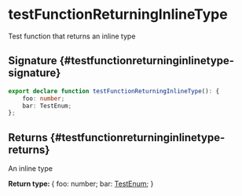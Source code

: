 # testFunctionReturningInlineType

Test function that returns an inline type

## Signature {#testfunctionreturninginlinetype-signature}

```typescript
export declare function testFunctionReturningInlineType(): {
    foo: number;
    bar: TestEnum;
};
```

## Returns {#testfunctionreturninginlinetype-returns}

An inline type

<b>Return type: </b>{     foo: number;     bar: [TestEnum](docs/simple-suite-test/testenum-enum); }

